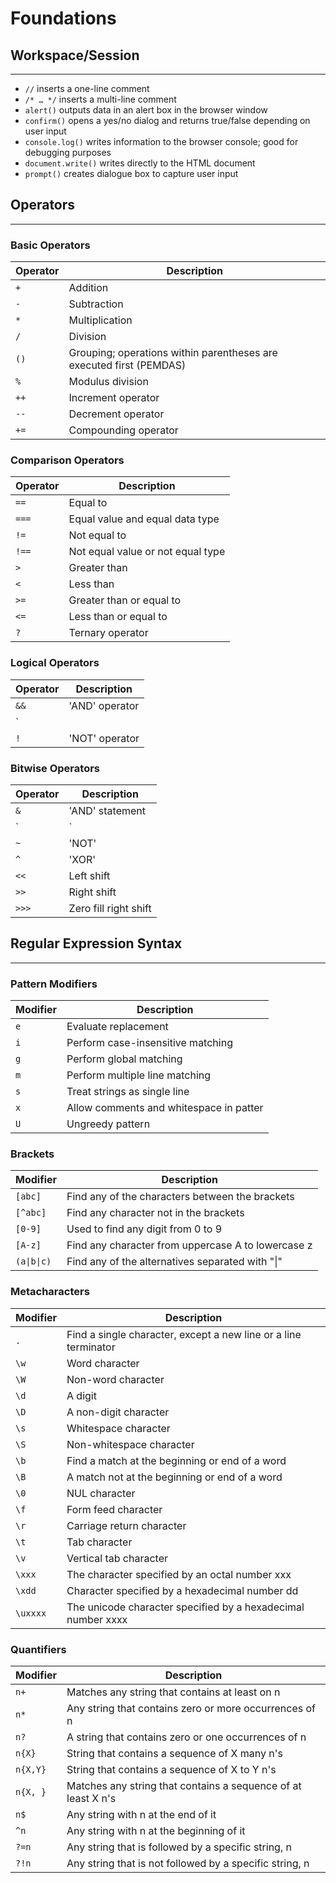 # Foundations

## Workspace/Session

---

- `//` inserts a one-line comment
- `/* … */` inserts a multi-line comment
- `alert()` outputs data in an alert box in the browser window
- `confirm()` opens a yes/no dialog and returns true/false depending on user input
- `console.log()` writes information to the browser console; good for debugging purposes
- `document.write()` writes directly to the HTML document
- `prompt()` creates dialogue box to capture user input

## Operators

---

### Basic Operators

| **Operator** | **Description** |
| --- | --- |
| `+` | Addition |
| `-` | Subtraction |
| `*` | Multiplication |
| `/` | Division |
| `()` | Grouping; operations within parentheses are executed first (PEMDAS) |
| `%` | Modulus division |
| `++` | Increment operator |
| `--` | Decrement operator |
| `+=` | Compounding operator |

### Comparison Operators

| **Operator** | **Description** |
| --- | --- |
| `==` | Equal to |
| `===` | Equal value and equal data type |
| `!=` | Not equal to |
| `!==` | Not equal value or not equal type |
| `>` | Greater than |
| `<` | Less than |
| `>=` | Greater than or equal to |
| `<=` | Less than or equal to |
| `?` | Ternary operator |

### Logical Operators

| **Operator** | **Description** |
| --- | --- |
| `&&` | 'AND' operator |
| `||` | 'OR' operator |
| `!` | 'NOT' operator |

### Bitwise Operators

| **Operator** | **Description** |
| --- | --- |
| `&` | 'AND' statement |
| `|` | 'OR' statement |
| `~` | 'NOT' |
| `^` | 'XOR' |
| `<<` | Left shift |
| `>>` | Right shift |
| `>>>` | Zero fill right shift |

## Regular Expression Syntax

---

### Pattern Modifiers

| **Modifier** | **Description** |
| --- | --- |
| `e` | Evaluate replacement |
| `i` | Perform case-insensitive matching |
| `g` | Perform global matching |
| `m` | Perform multiple line matching |
| `s` | Treat strings as single line |
| `x` | Allow comments and whitespace in patter |
| `U` | Ungreedy pattern |

### Brackets

| **Modifier** | **Description** |
| --- | --- |
| `[abc]` | Find any of the characters between the brackets |
| `[^abc]` | Find any character not in the brackets |
| `[0-9]` | Used to find any digit from 0 to 9 |
| `[A-z]` | Find any character from uppercase A to lowercase z |
| `(a\|b\|c)` | Find any of the alternatives separated with "\|" |

### Metacharacters

| **Modifier** | **Description** |
| --- | --- |
| `.` | Find a single character, except a new line or a line terminator |
| `\w` | Word character |
| `\W` | Non-word character |
| `\d` | A digit |
| `\D` | A non-digit character |
| `\s` | Whitespace character |
| `\S` | Non-whitespace character |
| `\b` | Find a match at the beginning or end of a word |
| `\B` | A match not at the beginning or end of a word |
| `\0` | NUL character |
| `\f` | Form feed character |
| `\r` | Carriage return character |
| `\t` | Tab character |
| `\v` | Vertical tab character |
| `\xxx` | The character specified by an octal number xxx |
| `\xdd` | Character specified by a hexadecimal number dd |
| `\uxxxx` | The unicode character specified by a hexadecimal number xxxx |

### Quantifiers

| **Modifier** | **Description** |
| --- | --- |
| `n+` | Matches any string that contains at least on n |
| `n*` | Any string that contains zero or more occurrences of n |
| `n?` | A string that contains zero or one occurrences of n |
| `n{X}` | String that contains a sequence of X many n's |
| `n{X,Y}` | String that contains a sequence of X to Y n's |
| `n{X, }` | Matches any string that contains a sequence of at least X n's |
| `n$` | Any string with n at the end of it |
| `^n` | Any string with n at the beginning of it |
| `?=n` | Any string that is followed by a specific string, n |
| `?!n` | Any string that is not followed by a specific string, n |
